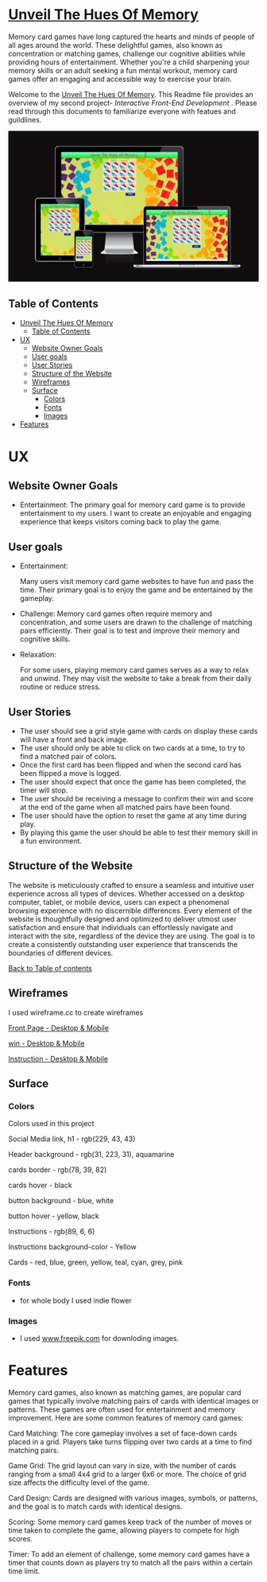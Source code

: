 # [Unveil The Hues Of Memory](#unveil-the-hues-of-memory)

Memory card games have long captured the hearts and minds of people of all ages around the world. These delightful games, also known as concentration or matching games, challenge our cognitive abilities while providing hours of entertainment. Whether you're a child sharpening your memory skills or an adult seeking a fun mental workout, memory card games offer an engaging and accessible way to exercise your brain.

Welcome to the [Unveil The Hues Of Memory](https://naisepaul.github.io/Javacript-project/). This Readme file provides an overview of my second project- *Interactive Front-End Development* . Please read through this documents to familiarize everyone with featues and guildlines.

![Responsive view](assets/images/readme-images/mockup.png)

## Table of Contents

- [Unveil The Hues Of Memory](#unveil-the-hues-of-memory)
  - [Table of Contents](#table-of-contents)
- [UX](#ux)
  - [Website Owner Goals](#website-owner-goals)
  - [User goals](#user-goals)
  - [User Stories](#user-stories)
  - [Structure of the Website](#structure-of-the-website)
  - [Wireframes](#wireframes)
  - [Surface](#surface)
    - [Colors](#colors)
    - [Fonts](#fonts)
    - [Images](#images)
- [Features](#features)
  
# UX

## Website Owner Goals

- Entertainment:
    The primary goal for memory card game  is to provide entertainment to my users. I want to create an enjoyable and engaging experience that keeps visitors coming back to play the game.

## User goals

- Entertainment:
  
    Many users visit memory card game websites to have fun and pass the time. Their primary goal is to enjoy the game and be entertained by the gameplay.

- Challenge:
    Memory card games often require memory and concentration, and some users are drawn to the challenge of matching pairs efficiently. Their goal is to test and improve their memory and cognitive skills.

- Relaxation:
  
   For some users, playing memory card games serves as a way to relax and unwind. They may visit the website to take a break from their daily routine or reduce stress.

## User Stories

- The user should see a grid style game with cards on display these cards will have a front and back image.
- The user should only be able to click on two cards at a time, to try to find a matched pair of colors.
- Once the first card has been flipped and when the second card has been flipped a move is logged.
- The user should expect that once the game has been completed, the timer will stop.
- The user should be receiving a message to confirm their win and score at the end of the game when all matched pairs have been found.
- The user should have the option to reset the game at any time during play.
- By playing this game the user should be able to test their memory skill in a fun environment.

## Structure of the Website
  
The website is meticulously crafted to ensure a seamless and intuitive user experience across all types of devices. Whether accessed on a desktop computer, tablet, or mobile device, users can expect a phenomenal browsing experience with no discernible differences. Every element of the website is thoughtfully designed and optimized to deliver utmost user satisfaction and ensure that individuals can effortlessly navigate and interact with the site, regardless of the device they are using. The goal is to create a consistently outstanding user experience that transcends the boundaries of different devices.

[Back to Table of contents](#table-of-contents)

## Wireframes

I used wireframe.cc to create wireframes

[Front Page - Desktop & Mobile](assets/images/readme-images/wireframe-front.png)

[win - Desktop & Mobile](assets/images/readme-images/wireframe-win.png)

[Instruction - Desktop & Mobile](assets/images/readme-images/wireframe-instr.png)

## Surface

### Colors

Colors used in this project

Social Media link, h1 - rgb(229, 43, 43)

Header background - rgb(31, 223, 31), aquamarine

cards border - rgb(78, 39, 82)

cards hover - black

button background - blue, white

button hover - yellow, black

Instructions - rgb(89, 6, 6)

Instructions background-color - Yellow

Cards -  red, blue, green, yellow, teal, cyan, grey, pink

### Fonts

- for whole body I used indie flower

### Images

- I used www.freepik.com for downloding images.

# Features

Memory card games, also known as matching games, are popular card games that typically involve matching pairs of cards with identical images or patterns. These games are often used for entertainment and memory improvement. Here are some common features of memory card games:

Card Matching: The core gameplay involves a set of face-down cards placed in a grid. Players take turns flipping over two cards at a time to find matching pairs.

Game Grid: The grid layout can vary in size, with the number of cards ranging from a small 4x4 grid to a larger 6x6 or more. The choice of grid size affects the difficulty level of the game.

Card Design: Cards are designed with various images, symbols, or patterns, and the goal is to match cards with identical designs.

Scoring: Some memory card games keep track of the number of moves or time taken to complete the game, allowing players to compete for high scores.

Timer: To add an element of challenge, some memory card games have a timer that counts down as players try to match all the pairs within a certain time limit.


